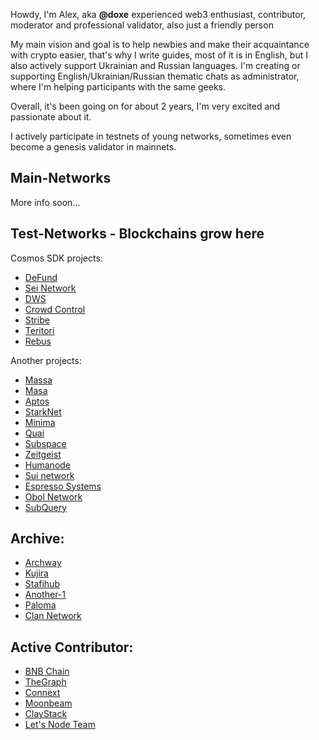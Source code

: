Howdy, I'm Alex, aka **@doxe** experienced web3 enthusiast, contributor, moderator and professional validator, also just a friendly person

My main vision and goal is to help newbies and make their acquaintance with crypto easier, that's why I write guides, most of it is in English, but I also actively support Ukrainian and Russian languages. I'm creating or supporting English/Ukrainian/Russian thematic chats as administrator, where I'm helping participants with the same geeks.

Overall, it's been going on for about 2 years, I'm very excited and passionate about it.

I actively participate in testnets of young networks, sometimes even become a genesis validator in mainnets.

## Main-Networks

More info soon...

## Test-Networks - Blockchains grow here

Cosmos SDK projects:

- [DeFund](https://www.defund.app/)
- [Sei Network](https://github.com/sei-protocol)
- [DWS](https://dws.explorers.guru/validator/dewebvaloper1yxr0k94s25qck0umqdapqgtftk7a66trvs0vuf)
- [Crowd Control](https://explorer.theamsolutions.info/Cardchain/staking/ccvaloper1n44vc78vjmuvpfcaxarzta8wsutrh08c28a7tj)
- [Stribe](https://stride.explorers.guru/validator/stridevaloper1glnxsl9wtma3d4j4c4cd0r9vzcpqg29rhzjlh5)
- [Teritori](https://teritori.explorers.guru/validator/torivaloper16thhk7v3t50hu2ctwpnrhs5eqlt6rdswsd9vu0)
- [Rebus](https://rebus.explorers.guru/validator/rebusvaloper1cwca9kut6awy7wua30qctscwv77j3h4cmnchk0)

Another projects:

- [Massa](https://massa.net/)
- [Masa](https://www.masa.finance/)
- [Aptos](https://github.com/aptos-labs/aptos-core)
- [StarkNet](https://starknet.io/)
- [Minima](https://www.minima.global/)
- [Quai](https://quai.network/)
- [Subspace](https://github.com/subspace)
- [Zeitgeist]()
- [Humanode](https://humanode.io/)
- [Sui network](https://mystenlabs.com/)
- [Espresso Systems](https://www.espressosys.com/)
- [Obol Network](https://obol.tech/)
- [SubQuery](https://subquery.network/)

## Archive:

- [Archway](https://github.com/archway-network)
- [Kujira](https://kujira.app/)
- [Stafihub](https://www.stafihub.io/)
- [Another-1](https://linktr.ee/marketing_another.1)
- [Paloma](https://t.me/palomachain)
- [Clan Network](https://testnet.explorer.testnet.run/Clan%20Network/staking)

## Active Contributor:

- [BNB Chain]()
- [TheGraph]()
- [Connext]()
- [Moonbeam]()
- [ClayStack]()
- [Let's Node Team]()
